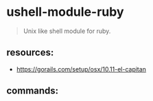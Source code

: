 # ushell-module-ruby
> Unix like shell module for ruby.

## resources:
+ https://gorails.com/setup/osx/10.11-el-capitan
## commands:

